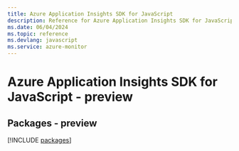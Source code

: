 ```yaml
---
title: Azure Application Insights SDK for JavaScript
description: Reference for Azure Application Insights SDK for JavaScript
ms.date: 06/04/2024
ms.topic: reference
ms.devlang: javascript
ms.service: azure-monitor
---
```

# Azure Application Insights SDK for JavaScript - preview
## Packages - preview
[!INCLUDE [packages](application-insights-index.md)]